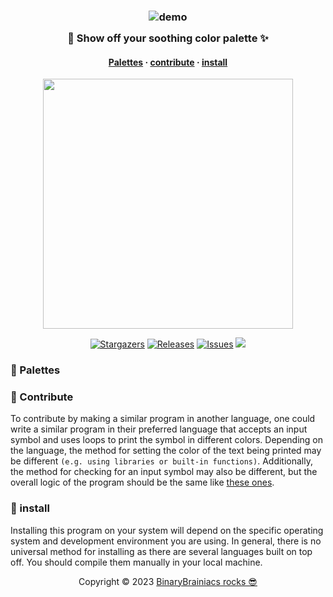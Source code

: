 <h3 align="center">
	<img src="https://0x0.st/oFcf.png" alt="demo"/><br/>
	<img src="https://raw.githubusercontent.com/catppuccin/catppuccin/main/assets/misc/transparent.png" height="30" width="0px"/>
🎨 Show off your soothing color palette ✨
	<img src="https://raw.githubusercontent.com/catppuccin/catppuccin/main/assets/misc/transparent.png" height="30" width="0px"/>
</h3>

<h4 align="center">
  <a href="#-palettes">Palettes</a>
   ·
  <a href="#-Contribue">contribute</a>
  ·
  <a href="#-install">install</a>

</h4>

<p align="center">
  <img src="https://raw.githubusercontent.com/catppuccin/catppuccin/main/assets/palette/macchiato.png" width="400" />
</p>

<p align="center">
	<a href="https://github.com/BinaryBrainiacs/BinaryBrainiacs/stargazers">
		<img alt="Stargazers" src="https://img.shields.io/github/stars/BinaryBrainiacs/BinaryBrainiacs?style=for-the-badge&logo=starship&color=C9CBFF&logoColor=D9E0EE&labelColor=302D41"></a>
	<a href="https://github.com/BinaryBrainiacs/BinaryBrainiacs/releases/latest">
		<img alt="Releases" src="https://img.shields.io/github/release/BinaryBrainiacs/BinaryBrainiacs.svg?style=for-the-badge&logo=github&color=F2CDCD&logoColor=D9E0EE&labelColor=302D41"/></a>
	<a href="https://github.com/BinaryBrainiacs/BinaryBrainiacs/issues">
		<img alt="Issues" src="https://img.shields.io/github/issues/BinaryBrainiacs/BinaryBrainiacs?style=for-the-badge&logo=gitbook&color=B5E8E0&logoColor=D9E0EE&labelColor=302D41"></a>
	<a href="https://github.com/BinaryBrainiacs/BinaryBrainiacs/blob/main/LICENSE"><img src="https://img.shields.io/static/v1.svg?style=for-the-badge&label=License&message=MIT&logoColor=d9e0ee&colorA=363a4f&colorB=b7bdf8"/></a>

### 🎨 Palettes



### 🥰 Contribute


To contribute by making a similar program in another language, one could write a similar program in their preferred language that accepts an input symbol and uses loops to print the symbol in different colors. Depending on the language, the method for setting the color of the text being printed may be different `(e.g. using libraries or built-in functions)`. Additionally, the method for checking for an input symbol may also be different, but the overall logic of the program should be the same like [these ones](/src).

### 🚀 install

Installing this program on your system will depend on the specific operating system and development environment you are using. In general, there is no universal method for installing as there are several languages built on top off. You should compile them manually in your local machine.

<p align="center">
	Copyright &copy; 2023 <a href="https://github.com/BinaryBrainiacs" target="_blank">BinaryBrainiacs rocks 😎 </a>
</p>


